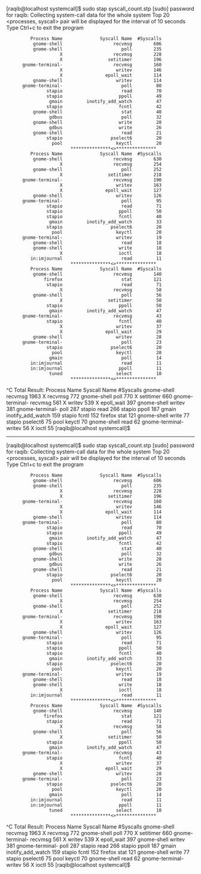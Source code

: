 [raqib@localhost systemcall]$ sudo stap syscall_count.stp 
[sudo] password for raqib: 
Collecting system-call data for the whole system
Top 20 <processes, syscall> pair will be displayed for the interval of 10 seconds
Type Ctrl+c to exit the program


             Process Name              Syscall Name  #Syscalls
              gnome-shell                   recvmsg        606
              gnome-shell                      poll        235
                        X                   recvmsg        228
                        X                 setitimer        196
          gnome-terminal-                   recvmsg        160
                        X                    writev        146
                        X                epoll_wait        114
              gnome-shell                    writev        114
          gnome-terminal-                      poll         80
                   stapio                      read         70
                   stapio                     ppoll         49
                    gmain         inotify_add_watch         47
                   stapio                     fcntl         42
              gnome-shell                      stat         40
                    gdbus                      poll         32
              gnome-shell                     write         28
                    gdbus                     write         26
              gnome-shell                      read         21
                   stapio                  pselect6         20
                     pool                    keyctl         20
                            ***************<>***************
             Process Name              Syscall Name  #Syscalls
              gnome-shell                   recvmsg        630
                        X                   recvmsg        254
              gnome-shell                      poll        252
                        X                 setitimer        218
          gnome-terminal-                   recvmsg        190
                        X                    writev        163
                        X                epoll_wait        127
              gnome-shell                    writev        126
          gnome-terminal-                      poll         95
                   stapio                      read         71
                   stapio                     ppoll         50
                   stapio                     fcntl         40
                    gmain         inotify_add_watch         33
                   stapio                  pselect6         20
                     pool                    keyctl         20
          gnome-terminal-                    writev         19
              gnome-shell                      read         18
              gnome-shell                     write         18
                        X                     ioctl         18
             in:imjournal                      read         11
                            ***************<>***************
             Process Name              Syscall Name  #Syscalls
              gnome-shell                   recvmsg        140
                  firefox                      stat        121
                   stapio                      read         71
                        X                   recvmsg         58
              gnome-shell                      poll         56
                        X                 setitimer         50
                   stapio                     ppoll         50
                    gmain         inotify_add_watch         47
          gnome-terminal-                   recvmsg         43
                   stapio                     fcntl         40
                        X                    writev         37
                        X                epoll_wait         29
              gnome-shell                    writev         28
          gnome-terminal-                      poll         23
                   stapio                  pselect6         20
                     pool                    keyctl         20
                    gmain                      poll         14
             in:imjournal                      read         11
             in:imjournal                     ppoll         11
                    tuned                    select         10
                            ***************<>***************
^C
Total Result:
             Process Name              Syscall Name  #Syscalls
              gnome-shell                   recvmsg       1963
                        X                   recvmsg        772
              gnome-shell                      poll        770
                        X                 setitimer        660
          gnome-terminal-                   recvmsg        561
                        X                    writev        539
                        X                epoll_wait        397
              gnome-shell                    writev        381
          gnome-terminal-                      poll        287
                   stapio                      read        266
                   stapio                     ppoll        187
                    gmain         inotify_add_watch        159
                   stapio                     fcntl        152
                  firefox                      stat        121
              gnome-shell                     write         77
                   stapio                  pselect6         75
                     pool                    keyctl         70
              gnome-shell                      read         62
          gnome-terminal-                    writev         56
                        X                     ioctl         55
[raqib@localhost systemcall]$ 




------------------------------------------------------------------------





[raqib@localhost systemcall]$ sudo stap syscall_count.stp 
[sudo] password for raqib: 
Collecting system-call data for the whole system
Top 20 <processes, syscall> pair will be displayed for the interval of 10 seconds
Type Ctrl+c to exit the program


             Process Name              Syscall Name  #Syscalls
              gnome-shell                   recvmsg        606
              gnome-shell                      poll        235
                        X                   recvmsg        228
                        X                 setitimer        196
          gnome-terminal-                   recvmsg        160
                        X                    writev        146
                        X                epoll_wait        114
              gnome-shell                    writev        114
          gnome-terminal-                      poll         80
                   stapio                      read         70
                   stapio                     ppoll         49
                    gmain         inotify_add_watch         47
                   stapio                     fcntl         42
              gnome-shell                      stat         40
                    gdbus                      poll         32
              gnome-shell                     write         28
                    gdbus                     write         26
              gnome-shell                      read         21
                   stapio                  pselect6         20
                     pool                    keyctl         20
                            ***************<>***************
             Process Name              Syscall Name  #Syscalls
              gnome-shell                   recvmsg        630
                        X                   recvmsg        254
              gnome-shell                      poll        252
                        X                 setitimer        218
          gnome-terminal-                   recvmsg        190
                        X                    writev        163
                        X                epoll_wait        127
              gnome-shell                    writev        126
          gnome-terminal-                      poll         95
                   stapio                      read         71
                   stapio                     ppoll         50
                   stapio                     fcntl         40
                    gmain         inotify_add_watch         33
                   stapio                  pselect6         20
                     pool                    keyctl         20
          gnome-terminal-                    writev         19
              gnome-shell                      read         18
              gnome-shell                     write         18
                        X                     ioctl         18
             in:imjournal                      read         11
                            ***************<>***************
             Process Name              Syscall Name  #Syscalls
              gnome-shell                   recvmsg        140
                  firefox                      stat        121
                   stapio                      read         71
                        X                   recvmsg         58
              gnome-shell                      poll         56
                        X                 setitimer         50
                   stapio                     ppoll         50
                    gmain         inotify_add_watch         47
          gnome-terminal-                   recvmsg         43
                   stapio                     fcntl         40
                        X                    writev         37
                        X                epoll_wait         29
              gnome-shell                    writev         28
          gnome-terminal-                      poll         23
                   stapio                  pselect6         20
                     pool                    keyctl         20
                    gmain                      poll         14
             in:imjournal                      read         11
             in:imjournal                     ppoll         11
                    tuned                    select         10
                            ***************<>***************
^C
Total Result:
             Process Name              Syscall Name  #Syscalls
              gnome-shell                   recvmsg       1963
                        X                   recvmsg        772
              gnome-shell                      poll        770
                        X                 setitimer        660
          gnome-terminal-                   recvmsg        561
                        X                    writev        539
                        X                epoll_wait        397
              gnome-shell                    writev        381
          gnome-terminal-                      poll        287
                   stapio                      read        266
                   stapio                     ppoll        187
                    gmain         inotify_add_watch        159
                   stapio                     fcntl        152
                  firefox                      stat        121
              gnome-shell                     write         77
                   stapio                  pselect6         75
                     pool                    keyctl         70
              gnome-shell                      read         62
          gnome-terminal-                    writev         56
                        X                     ioctl         55
[raqib@localhost systemcall]$ 


